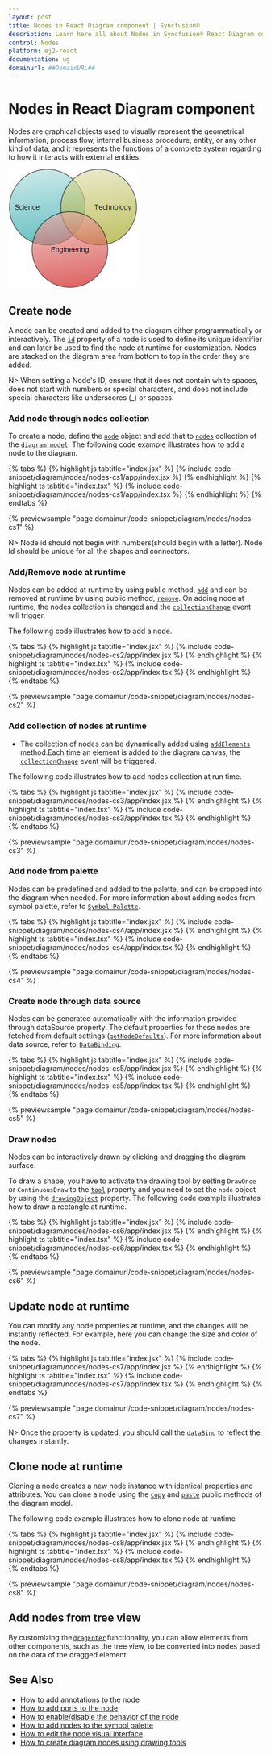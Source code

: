 ```yaml
---
layout: post
title: Nodes in React Diagram component | Syncfusion®
description: Learn here all about Nodes in Syncfusion® React Diagram component of Syncfusion Essential® JS 2 and more.
control: Nodes 
platform: ej2-react
documentation: ug
domainurl: ##DomainURL##
---
```


# Nodes in React Diagram component

Nodes are graphical objects used to visually represent the geometrical information, process flow, internal business procedure, entity, or any other kind of data, and it represents the functions of a complete system regarding to how it interacts with external entities.

![Node](images/node.png)

<!-- markdownlint-disable MD033 -->

## Create node

A node can be created and added to the diagram either programmatically or interactively. The [`id`](https://ej2.syncfusion.com/react/documentation/api/diagram/node/#id) property of a node is used to define its unique identifier and can later be used to find the node at runtime for customization. Nodes are stacked on the diagram area from bottom to top in the order they are added.

N> When setting a Node's ID, ensure that it does not contain white spaces, does not start with numbers or special characters, and does not include special characters like underscores (_) or spaces.

### Add node through nodes collection

To create a node, define the [`node`](https://ej2.syncfusion.com/react/documentation/api/diagram/node/) object and add that to [`nodes`](https://ej2.syncfusion.com/react/documentation/api/diagram/nodeModel/) collection of the [`diagram model`](https://ej2.syncfusion.com/react/documentation/api/diagram/diagramModel/). The following code example illustrates how to add a node to the diagram.

{% tabs %}
{% highlight js tabtitle="index.jsx" %}
{% include code-snippet/diagram/nodes/nodes-cs1/app/index.jsx %}
{% endhighlight %}
{% highlight ts tabtitle="index.tsx" %}
{% include code-snippet/diagram/nodes/nodes-cs1/app/index.tsx %}
{% endhighlight %}
{% endtabs %}

 {% previewsample "page.domainurl/code-snippet/diagram/nodes/nodes-cs1" %}

N> Node id should not begin with numbers(should begin with a letter). Node Id should be unique for all the shapes and connectors.

### Add/Remove node at runtime

Nodes can be added at runtime by using public method, [`add`](https://ej2.syncfusion.com/react/documentation/api/diagram/#add) and can be removed at runtime by using public method, [`remove`](https://ej2.syncfusion.com/react/documentation/api/diagram/#remove). On adding node at runtime, the nodes collection is changed and the [`collectionChange`](https://ej2.syncfusion.com/react/documentation/api/diagram/#collectionchange) event will trigger.

The following code illustrates how to add a node.

{% tabs %}
{% highlight js tabtitle="index.jsx" %}
{% include code-snippet/diagram/nodes/nodes-cs2/app/index.jsx %}
{% endhighlight %}
{% highlight ts tabtitle="index.tsx" %}
{% include code-snippet/diagram/nodes/nodes-cs2/app/index.tsx %}
{% endhighlight %}
{% endtabs %}

 {% previewsample "page.domainurl/code-snippet/diagram/nodes/nodes-cs2" %}

### Add collection of nodes at runtime

* The collection of nodes can be dynamically added using [`addElements`](https://ej2.syncfusion.com/react/documentation/api/diagram/#addelements) method.Each time an element is added to the diagram canvas, the [`collectionChange`](https://ej2.syncfusion.com/react/documentation/api/diagram#collectionchange) event will be triggered.

The following code illustrates how to add nodes collection at run time.

{% tabs %}
{% highlight js tabtitle="index.jsx" %}
{% include code-snippet/diagram/nodes/nodes-cs3/app/index.jsx %}
{% endhighlight %}
{% highlight ts tabtitle="index.tsx" %}
{% include code-snippet/diagram/nodes/nodes-cs3/app/index.tsx %}
{% endhighlight %}
{% endtabs %}
          
{% previewsample "page.domainurl/code-snippet/diagram/nodes/nodes-cs3" %}

### Add node from palette

Nodes can be predefined and added to the palette, and can be dropped into the diagram when needed. For more information
about adding nodes from symbol palette, refer to [`Symbol Palette`](https://ej2.syncfusion.com/react/documentation/api/diagram/symbolPaletteModel).

{% tabs %}
{% highlight js tabtitle="index.jsx" %}
{% include code-snippet/diagram/nodes/nodes-cs4/app/index.jsx %}
{% endhighlight %}
{% highlight ts tabtitle="index.tsx" %}
{% include code-snippet/diagram/nodes/nodes-cs4/app/index.tsx %}
{% endhighlight %}
{% endtabs %}
          
{% previewsample "page.domainurl/code-snippet/diagram/nodes/nodes-cs4" %}

### Create node through data source

Nodes can be generated automatically with the information provided through dataSource property. The default properties for these nodes are fetched from default settings ([`getNodeDefaults`](https://ej2.syncfusion.com/react/documentation/api/diagram/#getnodedefaults)). For more information about data source, refer to  [`DataBinding`](./data-binding).

{% tabs %}
{% highlight js tabtitle="index.jsx" %}
{% include code-snippet/diagram/nodes/nodes-cs5/app/index.jsx %}
{% endhighlight %}
{% highlight ts tabtitle="index.tsx" %}
{% include code-snippet/diagram/nodes/nodes-cs5/app/index.tsx %}
{% endhighlight %}
{% endtabs %}
          
{% previewsample "page.domainurl/code-snippet/diagram/nodes/nodes-cs5" %}

### Draw nodes

Nodes can be interactively drawn by clicking and dragging the diagram surface.

To draw a shape, you have to activate the drawing tool by setting `DrawOnce` or `ContinuousDraw` to the [`tool`](https://ej2.syncfusion.com/react/documentation/api/diagram/#tool) property and you need to set the `node` object by using the [`drawingObject`](https://ej2.syncfusion.com/react/documentation/api/diagram/#drawingobject) property. The following code example illustrates how to draw a rectangle at runtime.

{% tabs %}
{% highlight js tabtitle="index.jsx" %}
{% include code-snippet/diagram/nodes/nodes-cs6/app/index.jsx %}
{% endhighlight %}
{% highlight ts tabtitle="index.tsx" %}
{% include code-snippet/diagram/nodes/nodes-cs6/app/index.tsx %}
{% endhighlight %}
{% endtabs %}
          
{% previewsample "page.domainurl/code-snippet/diagram/nodes/nodes-cs6" %}

## Update node at runtime

You can modify any node properties at runtime, and the changes will be instantly reflected. For example, here you can change the size and color of the node.

{% tabs %}
{% highlight js tabtitle="index.jsx" %}
{% include code-snippet/diagram/nodes/nodes-cs7/app/index.jsx %}
{% endhighlight %}
{% highlight ts tabtitle="index.tsx" %}
{% include code-snippet/diagram/nodes/nodes-cs7/app/index.tsx %}
{% endhighlight %}
{% endtabs %}
          
{% previewsample "page.domainurl/code-snippet/diagram/nodes/nodes-cs7" %}

N> Once the property is updated, you should call the [`dataBind`](./data-binding) to reflect the changes instantly.

## Clone node at runtime

Cloning a node creates a new node instance with identical properties and attributes. You can clone a node using the [`copy`](https://ej2.syncfusion.com/react/documentation/api/diagram/#copy) and [`paste`](https://ej2.syncfusion.com/react/documentation/api/diagram/#paste) public methods of the diagram model.

 
The following code example illustrates how to clone node at runtime

{% tabs %}
{% highlight js tabtitle="index.jsx" %}
{% include code-snippet/diagram/nodes/nodes-cs8/app/index.jsx %}
{% endhighlight %}
{% highlight ts tabtitle="index.tsx" %}
{% include code-snippet/diagram/nodes/nodes-cs8/app/index.tsx %}
{% endhighlight %}
{% endtabs %}
          
{% previewsample "page.domainurl/code-snippet/diagram/nodes/nodes-cs8" %}

## Add nodes from tree view

By customizing the [`dragEnter`](https://ej2.syncfusion.com/react/documentation/api/diagram/#dragenter) functionality, you can allow elements from other components, such as the tree view, to be converted into nodes based on the data of the dragged element.

## See Also

* [How to add annotations to the node](./labels)
* [How to add ports to the node](./ports)
* [How to enable/disable the behavior of the node](./constraints)
* [How to add nodes to the symbol palette](./symbol-palette)
* [How to edit the node visual interface](./interaction#selection)
* [How to create diagram nodes using drawing tools](./tools)
